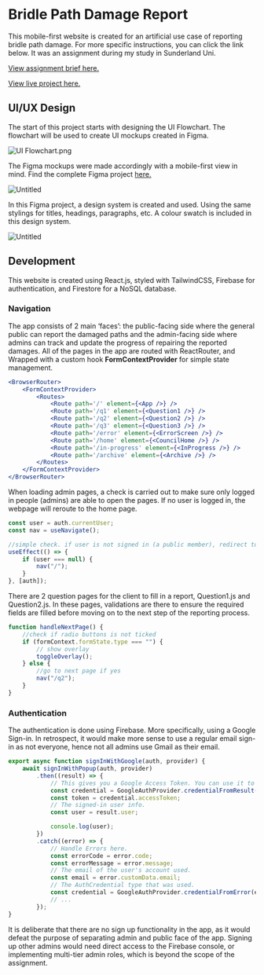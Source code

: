# Bridle Path Damage Report

This mobile-first website is created for an artificial use case of reporting bridle path damage. For more specific instructions, you can click the link below. It was an assignment during my study in Sunderland Uni.

[View assignment brief here.](https://docs.google.com/document/d/10Gjn6gvvqFhjnYN8RRPFXX74GLPqK3pXCYrOBWeXhOY/edit)

[View live project here.](https://assessment2-psi.vercel.app/)

## UI/UX Design

The start of this project starts with designing the UI Flowchart. The flowchart will be used to create UI mockups created in Figma.

![UI Flowchart.png](/bridle-path-damage-reporting-app/UI_Flowchart.png)

The Figma mockups were made accordingly with a mobile-first view in mind. Find the complete Figma project [here.](https://www.figma.com/design/hFM2D7u2Uk93YRl9uaQSCt/Assessment-2?node-id=0%3A1&t=UgJ3CtUv8049WXlX-1)

![Untitled](/bridle-path-damage-reporting-app/Untitled.png)

In this Figma project, a design system is created and used. Using the same stylings for titles, headings, paragraphs, etc. A colour swatch is included in this design system.

![Untitled](/bridle-path-damage-reporting-app/Untitled%201.png)

## Development

This website is created using React.js, styled with TailwindCSS, Firebase for authentication, and Firestore for a NoSQL database.

### Navigation

The app consists of 2 main ‘faces’: the public-facing side where the general public can report the damaged paths and the admin-facing side where admins can track and update the progress of repairing the reported damages. All of the pages in the app are routed with ReactRouter, and Wrapped with a custom hook **FormContextProvider** for simple state management.

```jsx
<BrowserRouter>
	<FormContextProvider>
		<Routes>
			<Route path='/' element={<App />} />
			<Route path='/q1' element={<Question1 />} />
			<Route path='/q2' element={<Question2 />} />
			<Route path='/q3' element={<Question3 />} />
			<Route path='/error' element={<ErrorScreen />} />
			<Route path='/home' element={<CouncilHome />} />
			<Route path='/in-progress' element={<InProgress />} />
			<Route path='/archive' element={<Archive />} />
		</Routes>
	</FormContextProvider>
</BrowserRouter>
```

When loading admin pages, a check is carried out to make sure only logged in people (admins) are able to open the pages. If no user is logged in, the webpage will reroute to the home page.

```jsx
const user = auth.currentUser;
const nav = useNavigate();

//simple check. if user is not signed in (a public member), redirect to nav
useEffect(() => {
	if (user === null) {
		nav("/");
	}
}, [auth]);
```

There are 2 question pages for the client to fill in a report, Question1.js and Question2.js. In these pages, validations are there to ensure the required fields are filled before moving on to the next step of the reporting process.

```jsx
function handleNextPage() {
	//check if radio buttons is not ticked
	if (formContext.formState.type === "") {
		// show overlay
		toggleOverlay();
	} else {
		//go to next page if yes
		nav("/q2");
	}
}
```

### Authentication

The authentication is done using Firebase. More specifically, using a Google Sign-in. In retrospect, it would make more sense to use a regular email sign-in as not everyone, hence not all admins use Gmail as their email.

```jsx
export async function signInWithGoogle(auth, provider) {
	await signInWithPopup(auth, provider)
		.then((result) => {
			// This gives you a Google Access Token. You can use it to access the Google API.
			const credential = GoogleAuthProvider.credentialFromResult(result);
			const token = credential.accessToken;
			// The signed-in user info.
			const user = result.user;

			console.log(user);
		})
		.catch((error) => {
			// Handle Errors here.
			const errorCode = error.code;
			const errorMessage = error.message;
			// The email of the user's account used.
			const email = error.customData.email;
			// The AuthCredential type that was used.
			const credential = GoogleAuthProvider.credentialFromError(error);
			// ...
		});
}
```

It is deliberate that there are no sign up functionality in the app, as it would defeat the purpose of separating admin and public face of the app. Signing up other admins would need direct access to the Firebase console, or implementing multi-tier admin roles, which is beyond the scope of the assignment.
